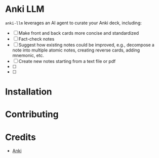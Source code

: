 # Anki LLM

`anki-llm` leverages an AI agent to curate your Anki deck, including:

- [ ] Make front and back cards more concise and standardized
- [ ] Fact-check notes
- [ ] Suggest how existing notes could be improved, e.g., decompose a note into multiple atomic notes, creating reverse cards, adding mnemonic, etc.
- [ ] Create new notes starting from a text file or pdf
- [ ] 
- [ ] 

# Installation

# Contributing

# Credits

- [Anki](https://apps.ankiweb.net/)
